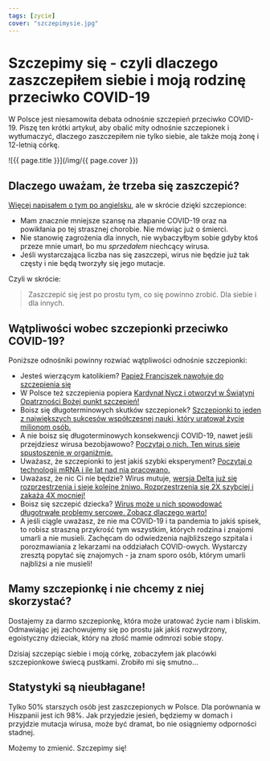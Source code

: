 ```yaml
---
tags: [zycie]
cover: "szczepimysie.jpg"
---
```


# Szczepimy się - czyli dlaczego zaszczepiłem siebie i moją rodzinę przeciwko COVID-19

W Polsce jest niesamowita debata odnośnie szczepień przeciwko COVID-19. Piszę ten krótki artykuł, aby obalić mity odnośnie szczepionek i wytłumaczyć, dlaczego zaszczepiłem nie tylko siebie, ale także moją żonę i 12-letnią córkę.

<!--More-->

![{{ page.title }}](/img/{{ page.cover }})

## Dlaczego uważam, że trzeba się zaszczepić?

[Więcej napisałem o tym po angielsku](/vaccine), ale w skrócie dzięki szczepionce:

* Mam znacznie mniejsze szansę na złapanie COVID-19 oraz na powikłania po tej strasznej chorobie. Nie mówiąc już o śmierci.
* Nie stanowię zagrożenia dla innych, nie wybaczyłbym sobie gdyby ktoś przeze mnie umarł, bo mu *sprzedałem* niechcący wirusa.
* Jeśli wystarczająca liczba nas się zaszczepi, wirus nie będzie już tak częsty i nie będą tworzyły się jego mutacje.

Czyli w skrócie:

> Zaszczepić się jest po prostu tym, co się powinno zrobić. Dla siebie i dla innych.

## Wątpliwości wobec szczepionki przeciwko COVID-19?

Poniższe odnośniki powinny rozwiać wątpliwości odnośnie szczepionki:

* Jesteś wierzącym katolikiem? [Papież Franciszek nawołuje do szczepienia się](https://www.vaticannews.va/pl/papiez/news/2021-01/papiez-zacheca-do-sczepien-i-zapowiada-kiedy-sam-sie-zaszczepi.html)
* W Polsce też szczepienia popiera [Kardynał Nycz i otworzył w Świątyni Opatrzności Bożej punkt szczepień!](https://www.polsatnews.pl/wiadomosc/2021-07-06/kardynal-nycz-apeluje-do-proboszczow-ws-szczepien/)
* Boisz się długoterminowych skutków szczepionek? [Szczepionki to jeden z największych sukcesów współczesnej nauki, który uratował życie milionom osób.](https://pl.wikipedia.org/wiki/Szczepionka)
* A nie boisz się długoterminowych konsekwencji COVID-19, nawet jeśli przejdziesz wirusa bezobjawowo? [Poczytaj o nich. Ten wirus sieje spustoszenie w organiźmie.](https://pl.wikipedia.org/wiki/COVID-19)
* Uważasz, że szczepionki to jest jakiś szybki eksperyment? [Poczytaj o technologii mRNA i ile lat nad nią pracowano.](https://pl.wikipedia.org/wiki/MRNA)
* Uważasz, że nic Ci nie będzie? Wirus mutuje, [wersja Delta już się rozprzestrzenia i sieje kolejne żniwo. Rozprzestrzenia się 2X szybciej i zakaża 4X mocniej!](https://tvn24.pl/swiat/wariant-delta-koronawirusa-objawy-szczepionki-przypadki-w-polsce-5122689)
* Boisz się szczepić dziecka? [Wirus może u nich spowodować długotrwałe problemy sercowe. Zobacz dlaczego warto!](https://www.medonet.pl/porozmawiajmyoszczepionce/szczepionka-na-covid-19,szczepienia-na-covid-19-u-dzieci-12---przewodnik-dla-rodzicow,artykul,93788601.html)
* A jeśli ciągle uważasz, że nie ma COVID-19 i ta pandemia to jakiś spisek, to robisz straszną przykrość tym wszystkim, których rodzina i znajomi umarli a nie musieli. Zachęcam do odwiedzenia najbliższego szpitala i porozmawiania z lekarzami na oddziałach COVID-owych. Wystarczy zresztą popytać się znajomych - ja znam sporo osób, którym umarli najbliżsi a nie musieli!

## Mamy szczepionkę i nie chcemy z niej skorzystać?

Dostajemy za darmo szczepionkę, która może uratować życie nam i bliskim. Odmawiając jej zachowujemy się po prostu jak jakiś rozwydrzony, egoistyczny dzieciak, który na złość mamie odmrozi sobie stopy.

Dzisiaj szczepiąc siebie i moją córkę, zobaczyłem jak placówki szczepionkowe świecą pustkami. Zrobiło mi się smutno…

## Statystyki są nieubłagane!

Tylko 50% starszych osób jest zaszczepionych w Polsce. Dla porównania w Hiszpanii jest ich 98%. Jak przyjedzie jesień, będziemy w domach i przyjdzie mutacja wirusa, może być dramat, bo nie osiągniemy odporności stadnej.

Możemy to zmienić. Szczepimy się!

[n]: https://michael.gratis/nozbe_pl
[np]: https://michael.gratis/nozbepersonal_pl